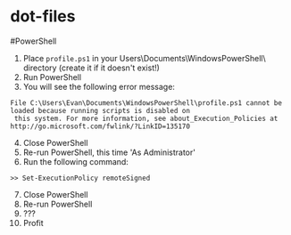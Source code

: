 dot-files
=========

#PowerShell
1. Place `profile.ps1` in your Users\Documents\WindowsPowerShell\ directory (create it if it doesn't exist!)
2. Run PowerShell
3. You will see the following error message:
```
File C:\Users\Evan\Documents\WindowsPowerShell\profile.ps1 cannot be loaded because running scripts is disabled on
 this system. For more information, see about_Execution_Policies at http://go.microsoft.com/fwlink/?LinkID=135170
```
4. Close PowerShell
5. Re-run PowerShell, this time 'As Administrator'
6. Run the following command:
```
>> Set-ExecutionPolicy remoteSigned
```
7. Close PowerShell
8. Re-run PowerShell
9. ???
10. Profit
